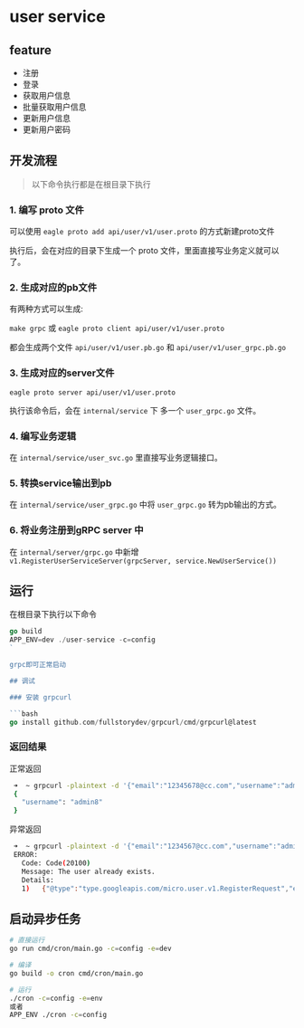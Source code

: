 # user service

## feature

- 注册
- 登录
- 获取用户信息
- 批量获取用户信息
- 更新用户信息
- 更新用户密码

## 开发流程

> 以下命令执行都是在根目录下执行

### 1. 编写 proto 文件

可以使用 `eagle proto add api/user/v1/user.proto` 的方式新建proto文件

执行后，会在对应的目录下生成一个 proto 文件，里面直接写业务定义就可以了。

### 2. 生成对应的pb文件

有两种方式可以生成:

 `make grpc`
或
 `eagle proto client api/user/v1/user.proto`

都会生成两个文件 `api/user/v1/user.pb.go` 和 `api/user/v1/user_grpc.pb.go`

### 3. 生成对应的server文件

`eagle proto server api/user/v1/user.proto`

执行该命令后，会在 `internal/service` 下 多一个 `user_grpc.go` 文件。

### 4. 编写业务逻辑

在 `internal/service/user_svc.go` 里直接写业务逻辑接口。

### 5. 转换service输出到pb

在 `internal/service/user_grpc.go` 中将 `user_grpc.go` 转为pb输出的方式。

### 6. 将业务注册到gRPC server 中

在 `internal/server/grpc.go` 中新增 `v1.RegisterUserServiceServer(grpcServer, service.NewUserService())`

## 运行

在根目录下执行以下命令

```go 
go build
APP_ENV=dev ./user-service -c=config
`

grpc即可正常启动

## 调试

### 安装 grpcurl

```bash
go install github.com/fullstorydev/grpcurl/cmd/grpcurl@latest
```

### 返回结果

正常返回

```bash
 ➜  ~ grpcurl -plaintext -d '{"email":"12345678@cc.com","username":"admin8","password":"123456"}' localhost:9090 user.v1.UserService/Register
 {
   "username": "admin8"
 }
```

异常返回

```bash
 ➜  ~ grpcurl -plaintext -d '{"email":"1234567@cc.com","username":"admin7","password":"123456"}' localhost:9090 user.v1.UserService/Register
 ERROR:
   Code: Code(20100)
   Message: The user already exists.
   Details:
   1)	{"@type":"type.googleapis.com/micro.user.v1.RegisterRequest","email":"1234567@cc.com","password":"123456","username":"admin7"}
```

## 启动异步任务

```bash
# 直接运行 
go run cmd/cron/main.go -c=config -e=dev

# 编译
go build -o cron cmd/cron/main.go

# 运行
./cron -c=config -e=env
或者
APP_ENV ./cron -c=config
```